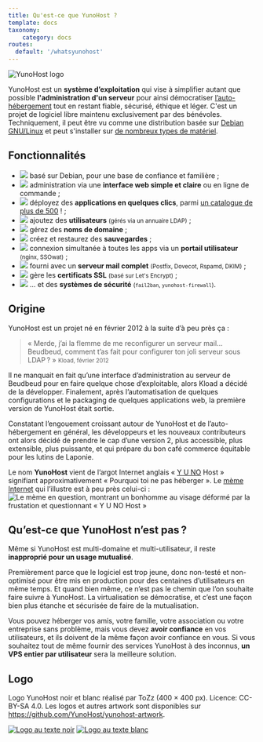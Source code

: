 ```yaml
---
title: Qu'est-ce que YunoHost ?
template: docs
taxonomy:
    category: docs
routes:
  default: '/whatsyunohost'
---
```


![YunoHost logo](/img/YunoHost_logo_vertical.png?resize=400&id=ynhlogo)

YunoHost est un **système d’exploitation** qui vise à simplifier autant que possible **l'administration d'un serveur** pour ainsi démocratiser [l’auto-hébergement](/selfhosting) tout en restant fiable, sécurisé, éthique et léger. C'est un projet de logiciel libre maintenu exclusivement par des bénévoles. Techniquement, il peut être vu comme une distribution basée sur [Debian GNU/Linux](https://debian.org) et peut s'installer sur [de nombreux types de matériel](/install).

## Fonctionnalités

- ![](/img/icon-debian.png?resize=32&classes=inline) basé sur Debian, pour une base de confiance et familière ;
- ![](/img/icon-tools.png?resize=32&classes=inline) administration via une **interface web simple et claire** ou en ligne de commande ;
- ![](/img/icon-package.png?resize=32&classes=inline) déployez des **applications en quelques clics**, parmi [un catalogue de plus de 500](https://apps.yunohost.org) ! ;
- ![](/img/icon-users.png?resize=32&classes=inline) ajoutez des **utilisateurs** <small>(gérés via un annuaire LDAP)</small> ;
- ![](/img/icon-globe.png?resize=32&classes=inline) gérez des **noms de domaine** ;
- ![](/img/icon-medic.png?resize=32&classes=inline) créez et restaurez des **sauvegardes** ;
- ![](/img/icon-door.png?resize=32&classes=inline) connexion simultanée à toutes les apps via un **portail utilisateur** <small>(nginx, SSOwat)</small> ;
- ![](/img/icon-mail.png?resize=32&classes=inline) fourni avec un **serveur mail complet** <small>(Postfix, Dovecot, Rspamd, DKIM)</small> ;
- ![](/img/icon-lock.png?resize=32&classes=inline) gère les **certificats SSL** <small>(basé sur Let's Encrypt)</small> ;
- ![](/img/icon-shield.png?resize=32&classes=inline) ... et des **systèmes de sécurité** <small>(`fail2ban`, `yunohost-firewall`)</small>.

## Origine

YunoHost est un projet né en février 2012 à la suite d’à peu près ça :

> « Merde, j’ai la flemme de me reconfigurer un serveur mail... Beudbeud, comment t’as fait pour configurer ton joli serveur sous LDAP ? »
> <small>Kload, février 2012</small>

Il ne manquait en fait qu’une interface d’administration au serveur de Beudbeud pour en faire quelque chose d’exploitable, alors Kload a décidé de la développer. Finalement, après l’automatisation de quelques configurations et le packaging de quelques applications web, la première version de YunoHost était sortie.

Constatant l’engouement croissant autour de YunoHost et de l’auto-hébergement en général, les développeurs et les nouveaux contributeurs ont alors décidé de prendre le cap d’une version 2, plus accessible, plus extensible, plus puissante, et qui prépare du bon café commerce équitable pour les lutins de Laponie.

Le nom **YunoHost** vient de l’argot Internet anglais « [Y U NO](https://knowyourmeme.com/memes/y-u-no-guy) Host » signifiant approximativement « Pourquoi toi ne pas héberger ». Le [mème Internet](http://fr.wikipedia.org/wiki/M%C3%A8me_Internet) qui l’illustre est à peu près celui-ci :
![Le mème en question, montrant un bonhomme au visage déformé par la frustation et questionnant « Y U NO Host »](/img/dude_yunohost.jpg)

## Qu’est-ce que YunoHost n’est pas ?

Même si YunoHost est multi-domaine et multi-utilisateur, il reste **inapproprié pour un usage mutualisé**.

Premièrement parce que le logiciel est trop jeune, donc non-testé et non-optimisé pour être mis en production pour des centaines d’utilisateurs en même temps. Et quand bien même, ce n’est pas le chemin que l’on souhaite faire suivre à YunoHost. La virtualisation se démocratise, et c’est une façon bien plus étanche et sécurisée de faire de la mutualisation.

Vous pouvez héberger vos amis, votre famille, votre association ou votre entreprise sans problème, mais vous devez **avoir confiance** en vos utilisateurs, et ils doivent de la même façon avoir confiance en vous. Si vous souhaitez tout de même fournir des services YunoHost à des inconnus, **un VPS entier par utilisateur** sera la meilleure solution.

## Logo

Logo YunoHost noir et blanc réalisé par ToZz (400 × 400 px). Licence: CC-BY-SA 4.0. Les logos et autres artwork sont disponibles sur <https://github.com/YunoHost/yunohost-artwork>.

[![Logo au texte noir](/img/ynh_logo_black_300dpi.png?resize=220)](/img/ynh_logo_black_300dpi.png) [![Logo au texte blanc](/img/ynh_logo_white_300dpi.png?resize=220)](/img/ynh_logo_white_300dpi.png)
